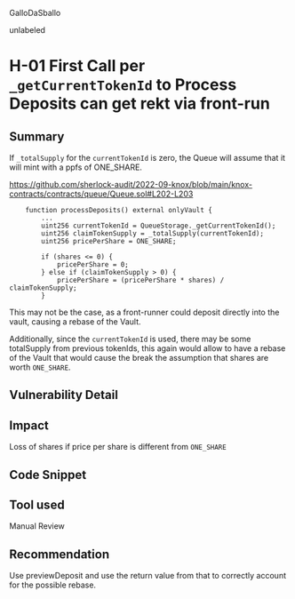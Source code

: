 GalloDaSballo

unlabeled

# H-01 First Call per `_getCurrentTokenId` to Process Deposits can get rekt via front-run

## Summary

If `_totalSupply` for the `currentTokenId` is zero, the Queue will assume that it will mint with a ppfs of ONE_SHARE.

https://github.com/sherlock-audit/2022-09-knox/blob/main/knox-contracts/contracts/queue/Queue.sol#L202-L203

```solidity
    function processDeposits() external onlyVault {
        ...
        uint256 currentTokenId = QueueStorage._getCurrentTokenId();
        uint256 claimTokenSupply = _totalSupply(currentTokenId);
        uint256 pricePerShare = ONE_SHARE;

        if (shares <= 0) {
            pricePerShare = 0;
        } else if (claimTokenSupply > 0) {
            pricePerShare = (pricePerShare * shares) / claimTokenSupply;
        }

```

This may not be the case, as a front-runner could deposit directly into the vault, causing a rebase of the Vault.

Additionally, since the `currentTokenId` is used, there may be some totalSupply from previous tokenIds, this again would allow to have a rebase of the Vault that would cause the break the assumption that shares are worth `ONE_SHARE`.

## Vulnerability Detail

## Impact

Loss of shares if price per share is different from `ONE_SHARE`

## Code Snippet

## Tool used

Manual Review

## Recommendation

Use previewDeposit and use the return value from that to correctly account for the possible rebase.
